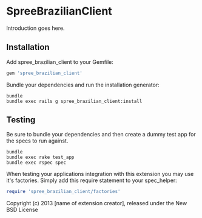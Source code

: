 SpreeBrazilianClient
====================

Introduction goes here.

Installation
------------

Add spree_brazilian_client to your Gemfile:

```ruby
gem 'spree_brazilian_client'
```

Bundle your dependencies and run the installation generator:

```shell
bundle
bundle exec rails g spree_brazilian_client:install
```

Testing
-------

Be sure to bundle your dependencies and then create a dummy test app for the specs to run against.

```shell
bundle
bundle exec rake test_app
bundle exec rspec spec
```

When testing your applications integration with this extension you may use it's factories.
Simply add this require statement to your spec_helper:

```ruby
require 'spree_brazilian_client/factories'
```

Copyright (c) 2013 [name of extension creator], released under the New BSD License
